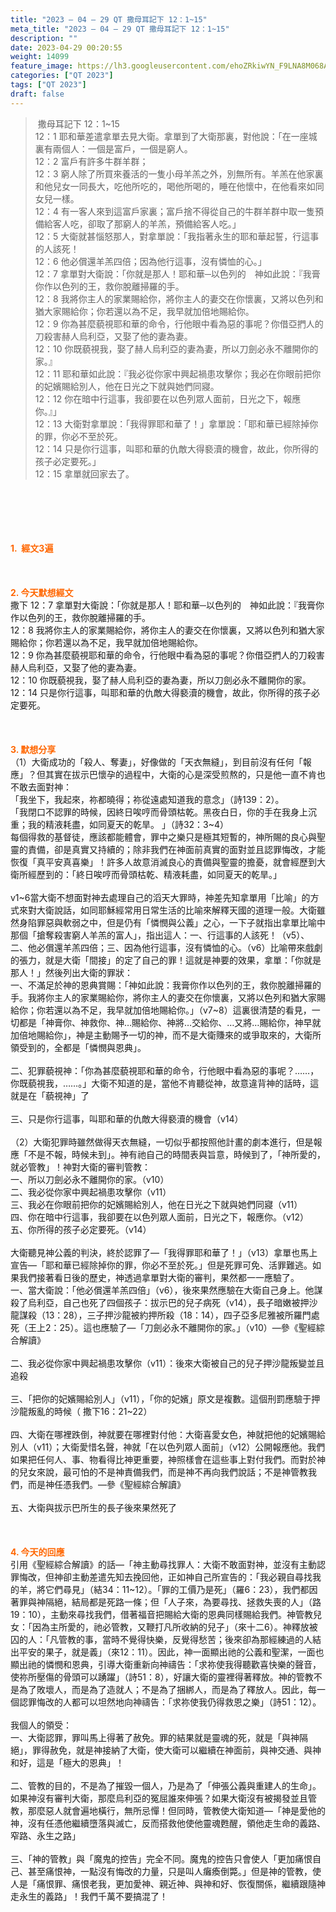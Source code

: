 ```yaml
---
title: "2023 – 04 – 29 QT 撒母耳記下 12：1~15"
meta_title: "2023 – 04 – 29 QT 撒母耳記下 12：1~15"
description: ""
date: 2023-04-29 00:20:55
weight: 14099
feature_image: https://lh3.googleusercontent.com/ehoZRkiwYN_F9LNA8M068AYxt73EavCZno-PD1cJRuf5BbSkQVUWr3gNEbt5kSs28Pb_Elg17kSrtf9ybWvojWoMV6I4tPM3vGRGDq6GkKkPdL2Gut4QAIw4-uykKUAtNiKgQKntvsU=w800
categories: ["QT 2023"]
tags: ["QT 2023"]
draft: false
---
```


<blockquote> 撒母耳記下 12：1~15<br />
12：1 耶和華差遣拿單去見大衛。拿單到了大衛那裏，對他說：「在一座城裏有兩個人：一個是富戶，一個是窮人。<br />
12：2 富戶有許多牛群羊群；<br />
12：3 窮人除了所買來養活的一隻小母羊羔之外，別無所有。羊羔在他家裏和他兒女一同長大，吃他所吃的，喝他所喝的，睡在他懷中，在他看來如同女兒一樣。<br />
12：4 有一客人來到這富戶家裏；富戶捨不得從自己的牛群羊群中取一隻預備給客人吃，卻取了那窮人的羊羔，預備給客人吃。」<br />
12：5 大衛就甚惱怒那人，對拿單說：「我指著永生的耶和華起誓，行這事的人該死！<br />
12：6 他必償還羊羔四倍；因為他行這事，沒有憐恤的心。」<br />
12：7 拿單對大衛說：「你就是那人！耶和華─以色列的　神如此說：『我膏你作以色列的王，救你脫離掃羅的手。<br />
12：8 我將你主人的家業賜給你，將你主人的妻交在你懷裏，又將以色列和猶大家賜給你；你若還以為不足，我早就加倍地賜給你。<br />
12：9 你為甚麼藐視耶和華的命令，行他眼中看為惡的事呢？你借亞捫人的刀殺害赫人烏利亞，又娶了他的妻為妻。<br />
12：10 你既藐視我，娶了赫人烏利亞的妻為妻，所以刀劍必永不離開你的家。』<br />
12：11 耶和華如此說：『我必從你家中興起禍患攻擊你；我必在你眼前把你的妃嬪賜給別人，他在日光之下就與她們同寢。<br />
12：12 你在暗中行這事，我卻要在以色列眾人面前，日光之下，報應你。』」<br />
12：13 大衛對拿單說：「我得罪耶和華了！」拿單說：「耶和華已經除掉你的罪，你必不至於死。<br />
12：14 只是你行這事，叫耶和華的仇敵大得褻瀆的機會，故此，你所得的孩子必定要死。」<br />
12：15 拿單就回家去了。</blockquote><br />
&nbsp;<br />
<br />
&nbsp;<br />
<br />
<span style="color: #ff6600;"><strong>1.  經文3遍</strong></span><br />
<br />
&nbsp;<br />
<br />
<span style="color: #ff6600;"><strong>2. 今天默想經文<br />
</strong></span>撒下 12：7 拿單對大衛說：「你就是那人！耶和華─以色列的　神如此說：『我膏你作以色列的王，救你脫離掃羅的手。<br />
12：8 我將你主人的家業賜給你，將你主人的妻交在你懷裏，又將以色列和猶大家賜給你；你若還以為不足，我早就加倍地賜給你。<br />
12：9 你為甚麼藐視耶和華的命令，行他眼中看為惡的事呢？你借亞捫人的刀殺害赫人烏利亞，又娶了他的妻為妻。<br />
12：10 你既藐視我，娶了赫人烏利亞的妻為妻，所以刀劍必永不離開你的家。<br />
12：14 只是你行這事，叫耶和華的仇敵大得褻瀆的機會，故此，你所得的孩子必定要死。<br />
<br />
&nbsp;<br />
<br />
<strong><span style="color: #ff6600;">3. 默想分享<br />
</span></strong>（1）大衛成功的「殺人、奪妻」，好像做的「天衣無縫」，到目前沒有任何「報應」？但其實在拔示巴懷孕的過程中，大衛的心是深受煎熬的，只是他一直不肯也不敢去面對神：<br />
「我坐下，我起來，祢都曉得；祢從遠處知道我的意念」（詩139：2）。<br />
「我閉口不認罪的時候，因終日唉哼而骨頭枯乾。黑夜白日，你的手在我身上沉重；我的精液耗盡，如同夏天的乾旱。 」（詩32：3~4）<br />
每個得救的基督徒，應該都能體會，罪中之樂只是極其短暫的，神所賜的良心與聖靈的責備，卻是真實又持續的；除非我們在神面前真實的面對並且認罪悔改，才能恢復「真平安真喜樂」！許多人故意消滅良心的責備與聖靈的擔憂，就會經歷到大衛所經歷到的：「終日唉哼而骨頭枯乾、精液耗盡，如同夏天的乾旱。」<br />
<br />
v1~6當大衛不想面對神去處理自己的滔天大罪時，神差先知拿單用「比喻」的方式來對大衛說話，如同耶穌經常用日常生活的比喻來解釋天國的道理一般。大衛雖然身陷罪惡與軟弱之中，但是仍有「憐憫與公義」之心，一下子就指出拿單比喻中那個「搶奪殺害窮人羊羔的富人」，指出這人：一、行這事的人該死！（v5）、二、他必償還羊羔四倍；三、因為他行這事，沒有憐恤的心。（v6）比喻帶來戲劇的張力，就是大衛「間接」的定了自己的罪！這就是神要的效果，拿單：「你就是那人！」然後列出大衛的罪狀：<br />
一、不滿足於神的恩典賞賜：「神如此說：我膏你作以色列的王，救你脫離掃羅的手。我將你主人的家業賜給你，將你主人的妻交在你懷裏，又將以色列和猶大家賜給你；你若還以為不足，我早就加倍地賜給你。」（v7~8）這裏很清楚的看見，一切都是「神膏你、神救你、神…賜給你、神將…交給你、…又將…賜給你，神早就加倍地賜給你」，神是主動賜予一切的神，而不是大衛賺來的或爭取來的，大衛所領受到的，全都是「憐憫與恩典」。<br />
<br />
二、犯罪藐視神：「你為甚麼藐視耶和華的命令，行他眼中看為惡的事呢？……，你既藐視我，……。」大衛不知道的是，當他不肯聽從神，故意違背神的話時，這就是在「藐視神」了<br />
<br />
三、只是你行這事，叫耶和華的仇敵大得褻瀆的機會（v14）<br />
<br />
（2）大衛犯罪時雖然做得天衣無縫，一切似乎都按照他計畫的劇本進行，但是報應「不是不報，時候未到」。神有祂自己的時間表與旨意，時候到了，「神所愛的，就必管教」！神對大衛的審判管教：<br />
一、所以刀劍必永不離開你的家。（v10）<br />
二、我必從你家中興起禍患攻擊你（v11）<br />
三、我必在你眼前把你的妃嬪賜給別人，他在日光之下就與她們同寢（v11）<br />
四、你在暗中行這事，我卻要在以色列眾人面前，日光之下，報應你。（v12）<br />
五、你所得的孩子必定要死。（v14）<br />
<br />
大衛聽見神公義的判決，終於認罪了—「我得罪耶和華了！」（v13）拿單也馬上宣告—「耶和華已經除掉你的罪，你必不至於死。」但是死罪可免、活罪難逃。如果我們接著看日後的歷史，神透過拿單對大衛的審判，果然都一一應驗了。<br />
一、當大衛說：「他必償還羊羔四倍」（v6），後來果然應驗在大衛自己身上。他謀殺了烏利亞，自己也死了四個孩子：拔示巴的兒子病死（v14），長子暗嫩被押沙龍謀殺（13：28），三子押沙龍被約押所殺（18：14），四子亞多尼雅被所羅門處死（王上2：25）。這也應驗了—「刀劍必永不離開你的家。」（v10）—參《聖經綜合解讀》<br />
<br />
二、我必從你家中興起禍患攻擊你（v11）：後來大衛被自己的兒子押沙龍叛變並且追殺<br />
<br />
三、「把你的妃嬪賜給別人」（v11），「你的妃嬪」原文是複數。這個刑罰應驗于押沙龍叛亂的時候（ 撒下16：21~22）<br />
<br />
四、大衛在哪裡跌倒，神就要在哪裡對付他：大衛喜愛女色，神就把他的妃嬪賜給別人（v11）；大衛愛惜名聲，神就「在以色列眾人面前」（v12）公開報應他。我們如果把任何人、事、物看得比神更重要，神照樣會在這些事上對付我們。而對於神的兒女來說，最可怕的不是神責備我們，而是神不再向我們說話；不是神管教我們，而是神任憑我們。—參《聖經綜合解讀》<br />
<br />
五、大衛與拔示巴所生的長子後來果然死了<br />
<br />
&nbsp;<br />
<br />
<strong style="font-size: inherit;"><span style="color: #ff6600;">4. 今天的回應<br />
</span></strong>引用《聖經綜合解讀》的話—「神主動尋找罪人：大衛不敢面對神，並沒有主動認罪悔改，但神卻主動差遣先知去挽回他，正如神自己所宣告的：「我必親自尋找我的羊，將它們尋見」（結34：11~12）。「罪的工價乃是死」（羅6：23），我們都因著罪與神隔絕，結局都是死路一條；但「人子來，為要尋找、拯救失喪的人」（路19：10），主動來尋找我們，借著福音把賜給大衛的恩典同樣賜給我們。神管教兒女：「因為主所愛的，祂必管教，又鞭打凡所收納的兒子」（來十二6）。神釋放被囚的人：「凡管教的事，當時不覺得快樂，反覺得愁苦；後來卻為那經練過的人結出平安的果子，就是義」（來12：11）。因此，神一面顯出祂的公義和聖潔，一面也顯出祂的憐憫和恩典，引導大衛重新向神禱告：「求祢使我得聽歡喜快樂的聲音，使祢所壓傷的骨頭可以踴躍」（詩51：8），好讓大衛的靈裡得著釋放。神的管教不是為了敗壞人，而是為了造就人；不是為了捆綁人，而是為了釋放人。因此，每一個認罪悔改的人都可以坦然地向神禱告：「求祢使我仍得救恩之樂」（詩51：12）。<br />
<br />
我個人的領受：<br />
一、大衛認罪，罪叫馬上得著了赦免。罪的結果就是靈魂的死，就是「與神隔絕」，罪得赦免，就是神接納了大衛，使大衛可以繼續在神面前，與神交通、與神和好，這是「極大的恩典」！<br />
<br />
二、管教的目的，不是為了摧毀一個人，乃是為了「伸張公義與重建人的生命」。如果神沒有審判大衛，那麼烏利亞的冤屈誰來伸張？如果大衛沒有被揭發並且管教，那麼惡人就會遍地橫行，無所忌憚！但同時，管教使大衛知道—「神是愛他的神，沒有任憑他繼續墮落與滅亡，反而搭救他使他靈魂甦醒，領他走生命的義路、窄路、永生之路」<br />
<br />
三、「神的管教」與「魔鬼的控告」完全不同。魔鬼的控告只會使人「更加痛恨自己、甚至痛恨神，一點沒有悔改的力量，只是叫人癱瘓倒斃。」但是神的管教，使人是「痛恨罪、痛恨老我，更加愛神、親近神、與神和好、恢復關係，繼續跟隨神走永生的義路」！我們千萬不要搞混了！
        